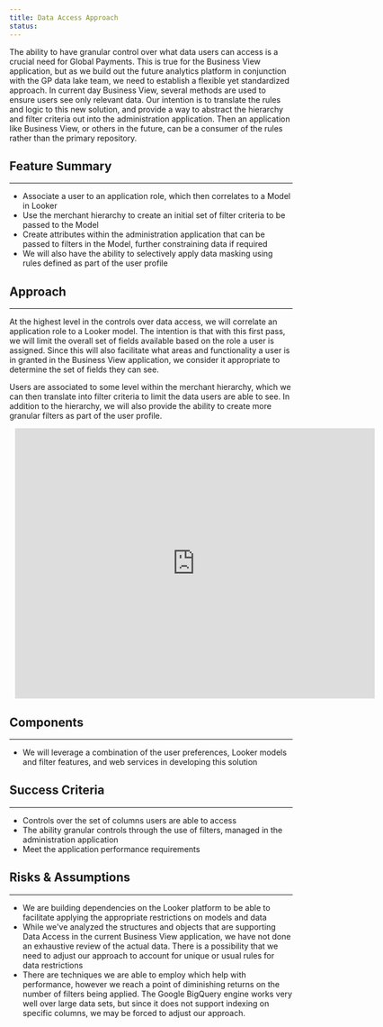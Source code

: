 ```yaml
---
title: Data Access Approach
status: 
---
```


The ability to have granular control over what data users can access is a crucial need for Global Payments.  This is true for the Business View application, but as we build out the future analytics platform in conjunction with the GP data lake team, we need to establish a flexible yet standardized approach.  In current day Business View, several methods are used to ensure users see only relevant data.  Our intention is to translate the rules and logic to this new solution, and provide a way to abstract the hierarchy and filter criteria out into the administration application.  Then an application like Business View, or others in the future, can be a consumer of the rules rather than the primary repository.

## Feature Summary
<hr />

- Associate a user to an application role, which then correlates to a Model in Looker
- Use the merchant hierarchy to create an initial set of filter criteria to be passed to the Model
- Create attributes within the administration application that can be passed to filters in the Model, further constraining data if required
- We will also have the ability to selectively apply data masking using rules defined as part of the user profile

## Approach
<hr />

At the highest level in the controls over data access, we will correlate an application role to a Looker model.  The intention is that with this first pass, we will limit the overall set of fields available based on the role a user is assigned.  Since this will also facilitate what areas and functionality a user is in granted in the Business View application, we consider it appropriate to determine the set of fields they can see.

Users are associated to some level within the merchant hierarchy, which we can then translate into filter criteria to limit the data users are able to see.  In addition to the hierarchy, we will also provide the ability to create more granular filters as part of the user profile.

<div style="width: 640px; height: 480px; margin: 10px; position: relative;"><iframe allowfullscreen frameborder="0" style="width:640px; height:480px" src="https://www.lucidchart.com/documents/embeddedchart/1463af50-2fda-4f73-b7db-41e307e0f5c0" id="GExYlv.x2Boy"></iframe></div>

## Components
<hr />

- We will leverage a combination of the user preferences, Looker models and filter features, and web services in developing this solution

## Success Criteria
<hr />

- Controls over the set of columns users are able to access
- The ability granular controls through the use of filters, managed in the administration application
- Meet the application performance requirements

## Risks & Assumptions
<hr />

- We are building dependencies on the Looker platform to be able to facilitate applying the appropriate restrictions on models and data
- While we've analyzed the structures and objects that are supporting Data Access in the current Business View application, we have not done an exhaustive review of the actual data.  There is a possibility that we need to adjust our approach to account for unique or usual rules for data restrictions
- There are techniques we are able to employ which help with performance, however we reach a point of diminishing returns on the number of filters being applied.  The Google BigQuery engine works very well over large data sets, but since it does not support indexing on specific columns, we may be forced to adjust our approach.
